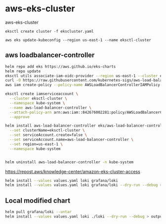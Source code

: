 # aws-eks-cluster

aws-eks-cluster

```
eksctl create cluster -f ekscluster.yaml
```

```
aws eks update-kubeconfig --region us-east-1 --name eksctl-cluster
```

## aws loadbalancer-controller

```bash
helm repo add eks https://aws.github.io/eks-charts
helm repo update
eksctl utils associate-iam-oidc-provider --region us-east-1 --cluster eksctl-cluster --approve
curl -O https://raw.githubusercontent.com/kubernetes-sigs/aws-load-balancer-controller/main/docs/install/iam_policy.json
aws iam create-policy --policy-name AWSLoadBalancerControllerIAMPolicy --policy-document file://iam_policy.json
```

```bash
eksctl create iamserviceaccount \
  --cluster eksctl-cluster \
  --namespace kube-system \
  --name aws-load-balancer-controller \
  --attach-policy-arn arn:aws:iam::842676002281:policy/AWSLoadBalancerControllerIAMPolicy \
  --approve
```

```bash
helm install aws-load-balancer-controller eks/aws-load-balancer-controller \
  --set clusterName=eksctl-cluster \
  --set serviceAccount.create=false \
  --set serviceAccount.name=aws-load-balancer-controller \
  --set region=us-east-1 \
  --namespace kube-system
```

```bash

```

```bash
helm uninstall aws-load-balancer-controller -n kube-system
```

<https://repost.aws/knowledge-center/amazon-eks-cluster-access>

```bash
helm install --values values.yaml loki grafana/loki
helm install --values values.yaml loki grafana/loki --dry-run --debug > output.yaml
```

## Local modified chart

```bash
helm pull grafana/loki --untar
helm install --values values.yaml loki ./loki --dry-run --debug > output.yaml
```
